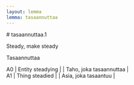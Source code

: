 ```yaml
---
layout: lemma
lemma: tasaannuttaa
---
```


<div class="sense">
# <span class="sensename">tasaannuttaa.1</span>

<span class="description">Steady, make steady</span>

<span class="description">Tasaannuttaa</span>

A0 | Entity steadying |   | Taho, joka tasaannuttaa |  
A1 | Thing steadied |   | Asia, joka tasaantuu |  

</div>

